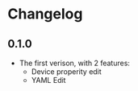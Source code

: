 # Changelog
## 0.1.0

- The first verison, with 2 features:
    - Device properity edit
    - YAML Edit
